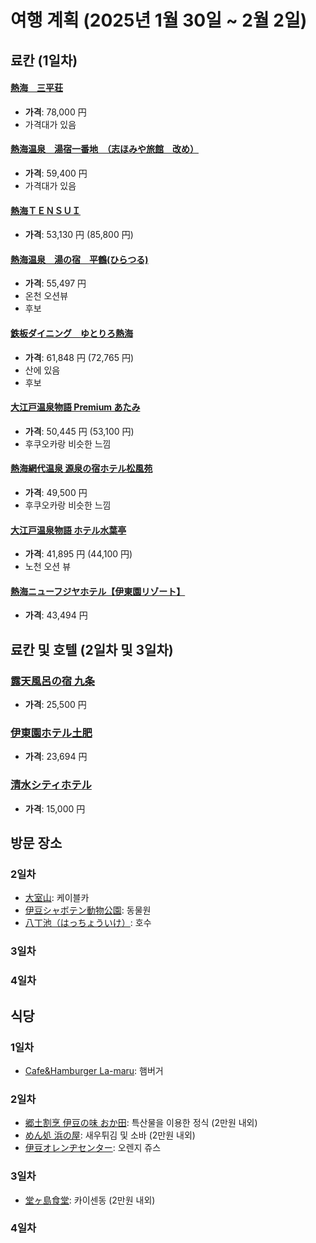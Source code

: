# 여행 계획 (2025년 1월 30일 ~ 2월 2일)

## 료칸 (1일차)

#### [熱海　三平荘](https://www.jalan.net/yad304734/?screenId=UWW3101&yadNo=304734&yadRk=1&mealType=3&afCd=01&careOpenbath=1&careNsmr=1&stayCount=1&childPriceFlg=0,0,0,0,0&rootCd=2401&smlCd=210202&distCd=03&yadoDetailMode=1&stayYear=2025&stayMonth=1&stayDay=30&callbackHistFlg=1&roomCount=1&adultNum=3&roomCrack=300000)

- **가격**: 78,000 円
- 가격대가 있음

#### [熱海温泉　湯宿一番地　（志ほみや旅館　改め）](https://www.jalan.net/yad340991/?screenId=UWW3101&yadNo=340991&yadRk=1&mealType=3&afCd=01&careNsmr=1&stayCount=1&careOnsen=1&childPriceFlg=0,0,0,0,0&rootCd=2401&smlCd=210202&distCd=03&yadoDetailMode=1&stayYear=2025&stayMonth=1&stayDay=30&callbackHistFlg=1&roomCount=1&adultNum=3&roomCrack=300000)

- **가격**: 59,400 円
- 가격대가 있음

#### [熱海ＴＥＮＳＵＩ](https://www.jalan.net/yad356070/?screenId=UWW3001&yadNo=356070&roomCount=1&yadRk=1&adultNum=3&stayYear=2025&mealType=3&stayMonth=1&roomCrack=300000&afCd=01&stayDay=30&careOpenbath=1&careNsmr=1&stayCount=1&childPriceFlg=0,0,0,0,0&rootCd=2401&yadoDetailMode=1&callbackHistFlg=1&smlCd=210202&distCd=03)

- **가격**: 53,130 円 (85,800 円)

#### [熱海温泉　湯の宿　平鶴(ひらつる)](https://www.jalan.net/yad382737/?roomCount=1&yadRk=1&adultNum=3&stayYear=2025&distCd=03&mealType=3&stayMonth=1&roomCrack=300000&afCd=01&stayDay=30&screenId=UWW1402&callbackHistFlg=1&careOpenbath=1&careNsmr=1&stayCount=1&childPriceFlg=0,0,0,0,0&rootCd=2401&lrgOsnCd=50265)

- **가격**: 55,497 円
- 온천 오션뷰
- 후보

#### [鉄板ダイニング　ゆとりろ熱海](https://www.jalan.net/yad329784/?screenId=UWW3101&yadNo=329784&yadRk=1&mealType=3&afCd=01&careOpenbath=1&careNsmr=1&stayCount=1&childPriceFlg=0,0,0,0,0&rootCd=2401&smlCd=210202&distCd=03&yadoDetailMode=1&stayYear=2025&stayMonth=1&stayDay=30&callbackHistFlg=1&roomCount=1&adultNum=3&roomCrack=300000)

- **가격**: 61,848 円 (72,765 円)
- 산에 있음
- 후보

#### [大江戸温泉物語 Premium あたみ](https://www.jalan.net/yad385072/?screenId=UWW3101&yadNo=385072&yadRk=1&mealType=3&afCd=01&careOpenbath=1&careNsmr=1&stayCount=1&childPriceFlg=0,0,0,0,0&rootCd=2401&smlCd=210202&distCd=03&yadoDetailMode=1&stayYear=2025&stayMonth=1&stayDay=30&callbackHistFlg=1&roomCount=1&adultNum=3&roomCrack=300000)

- **가격**: 50,445 円 (53,100 円)
- 후쿠오카랑 비슷한 느낌

#### [熱海網代温泉 源泉の宿ホテル松風苑](https://www.jalan.net/yad343748/?screenId=UWW3101&yadNo=343748&yadRk=1&mealType=3&afCd=01&careOpenbath=1&careNsmr=1&stayCount=1&childPriceFlg=0,0,0,0,0&rootCd=2401&smlCd=210205&distCd=03&yadoDetailMode=1&stayYear=2025&stayMonth=1&stayDay=30&callbackHistFlg=1&roomCount=1&adultNum=3&roomCrack=300000)

- **가격**: 49,500 円
- 후쿠오카랑 비슷한 느낌

#### [大江戸温泉物語 ホテル水葉亭](https://www.jalan.net/yad380452/?screenId=UWW3201&callbackHistFlg=1&smlCd=210202&yadNo=380452&mealType=3&yadRk=1&distCd=03&childPriceFlg=0,0,0,0,0&careOpenbath=1&careNsmr=1&rootCd=2401&afCd=01&roomTypeCd=0565825&stayYearBkup=2025&stayMonthBkup=1&stayDayBkup=30&stayCountBkup=1&roomCountBkup=1&adultNumBkup=3&yadoDetailMode=1&roomCrack=300000&roomCrackBkup=300000&stayYear=2025&stayMonth=1&stayDay=30&stayCount=1&roomCount=1&adultNum=3)

- **가격**: 41,895 円 (44,100 円)
- 노천 오션 뷰

#### [熱海ニューフジヤホテル【伊東園リゾート】](https://www.jalan.net/yad311258/?screenId=UWW3101&yadNo=311258&yadRk=1&mealType=3&afCd=01&careOpenbath=1&careNsmr=1&stayCount=1&childPriceFlg=0,0,0,0,0&rootCd=2401&smlCd=210202&distCd=03&yadoDetailMode=1&stayYear=2025&stayMonth=1&stayDay=30&callbackHistFlg=1&roomCount=1&adultNum=3&roomCrack=300000)

- **가격**: 43,494 円

## 료칸 및 호텔 (2일차 및 3일차)

### [露天風呂の宿 九条](https://www.jalan.net/yad325011/?screenId=UWW3101&rootCd=04&stayCount=1&mealType=3&careOnsen=1&yadNo=325011&smlCd=211108&distCd=01&yadoDetailMode=1&stayYear=2025&stayMonth=1&stayDay=31&callbackHistFlg=1&roomCount=1&adultNum=3&roomCrack=300000)

- **가격**: 25,500 円

### [伊東園ホテル土肥](https://www.jalan.net/yad339290/?screenId=UWW3101&stayCount=1&mealType=3&rootCd=04&yadNo=339290&smlCd=211402&distCd=01&yadoDetailMode=1&stayYear=2025&stayMonth=1&stayDay=31&callbackHistFlg=1&roomCount=1&adultNum=3&roomCrack=300000)

- **가격**: 23,694 円

### [清水シティホテル](https://www.jalan.net/yad307234/?screenId=UWW3101&rootCd=04&stayCount=1&yadNo=307234&smlCd=212605&distCd=01&yadoDetailMode=1&stayYear=2025&stayMonth=2&stayDay=1&callbackHistFlg=1&roomCount=1&adultNum=3&roomCrack=300000)

- **가격**: 15,000 円

## 방문 장소

### 2일차

- [大室山](https://www.youtube.com/watch?v=FqO5wQLutPA): 케이블카
- [伊豆シャボテン動物公園](https://www.youtube.com/watch?v=tMFnz3UiJ9M): 동물원
- [八丁池（はっちょういけ）](https://www.youtube.com/watch?v=m0htiouOk3o): 호수

### 3일차

### 4일차

## 식당

### 1일차

- [Cafe&Hamburger La-maru](https://www.kaikokushimodaminato.co.jp/ra-maru): 햄버거

### 2일차

- [郷土割烹 伊豆の味 おか田](https://tabelog.com/shizuoka/A2205/A220505/22000837/): 특산물을 이용한 정식 (2만원 내외)
- [めん処 浜の屋](https://tabelog.com/shizuoka/A2205/A220503/22032749/): 새우튀김 및 소바 (2만원 내외)
- [伊豆オレンヂセンター](https://www.ultra3nen.jp/): 오렌지 쥬스

### 3일차

- [堂ヶ島食堂](https://tabelog.com/shizuoka/A2205/A220505/22026031/): 카이센동 (2만원 내외)

### 4일차
